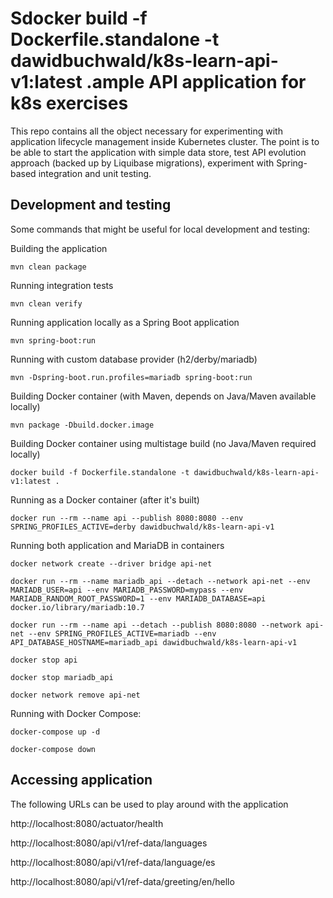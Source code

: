 # Sdocker build -f Dockerfile.standalone -t dawidbuchwald/k8s-learn-api-v1:latest .ample API application for k8s exercises

This repo contains all the object necessary for experimenting with
application lifecycle management inside Kubernetes cluster. The point
is to be able to start the application with simple data store, test
API evolution approach (backed up by Liquibase migrations), experiment
with Spring-based integration and unit testing.

## Development and testing

Some commands that might be useful for local development and testing:

Building the application

`mvn clean package`

Running integration tests

`mvn clean verify`

Running application locally as a Spring Boot application

`mvn spring-boot:run`

Running with custom database provider (h2/derby/mariadb)

`mvn -Dspring-boot.run.profiles=mariadb spring-boot:run`

Building Docker container (with Maven, depends on Java/Maven available locally)

`mvn package -Dbuild.docker.image`

Building Docker container using multistage build (no Java/Maven required locally)

`docker build -f Dockerfile.standalone -t dawidbuchwald/k8s-learn-api-v1:latest .`

Running as a Docker container (after it's built)

`docker run --rm --name api --publish 8080:8080 --env SPRING_PROFILES_ACTIVE=derby dawidbuchwald/k8s-learn-api-v1`

Running both application and MariaDB in containers

`docker network create --driver bridge api-net`

`docker run --rm --name mariadb_api --detach --network api-net --env MARIADB_USER=api --env MARIADB_PASSWORD=mypass --env MARIADB_RANDOM_ROOT_PASSWORD=1 --env MARIADB_DATABASE=api docker.io/library/mariadb:10.7`

`docker run --rm --name api --detach --publish 8080:8080 --network api-net --env SPRING_PROFILES_ACTIVE=mariadb --env API_DATABASE_HOSTNAME=mariadb_api dawidbuchwald/k8s-learn-api-v1`

`docker stop api`

`docker stop mariadb_api`

`docker network remove api-net`

Running with Docker Compose:

`docker-compose up -d`

`docker-compose down`

## Accessing application

The following URLs can be used to play around with the application

http://localhost:8080/actuator/health

http://localhost:8080/api/v1/ref-data/languages

http://localhost:8080/api/v1/ref-data/language/es

http://localhost:8080/api/v1/ref-data/greeting/en/hello